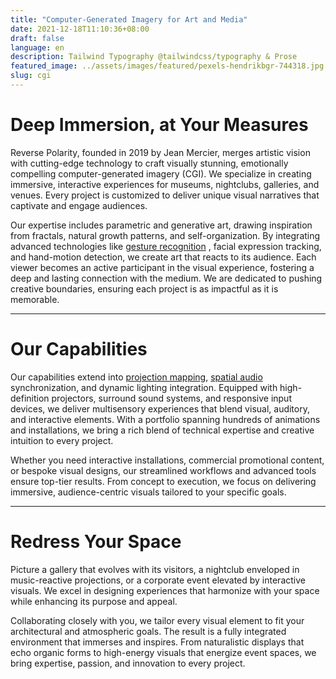 ```yaml
---
title: "Computer-Generated Imagery for Art and Media"
date: 2021-12-18T11:10:36+08:00
draft: false
language: en
description: Tailwind Typography @tailwindcss/typography & Prose
featured_image: ../assets/images/featured/pexels-hendrikbgr-744318.jpg
slug: cgi
---
```


# Deep Immersion, at Your Measures

Reverse Polarity, founded in 2019 by Jean Mercier, merges artistic
vision with cutting-edge technology to craft visually stunning, emotionally
compelling computer-generated imagery (CGI). We specialize in creating
immersive, interactive experiences for museums, nightclubs, galleries, and
venues. Every project is customized to deliver unique visual narratives that
captivate and engage audiences.

Our expertise includes parametric and generative art, drawing inspiration from
fractals, natural growth patterns, and self-organization. By integrating
advanced technologies like [gesture recognition](https://derivative.ca/community-post/how-setup-face-tracking-touchdesigner/66794)
, facial expression tracking, and hand-motion detection, we create art that reacts to its audience. Each viewer
becomes an active participant in the visual experience, fostering a deep and
lasting connection with the medium. We are dedicated to pushing creative
boundaries, ensuring each project is as impactful as it is memorable.

---

# Our Capabilities

Our capabilities extend into [projection mapping](https://derivative.ca/feature/projection-mapping/14),
[spatial audio](https://rogermontejano.com/articles/what-is-spatial-audio-the-complete-101-guide-for-artists-and-musicians)
synchronization, and dynamic lighting integration. Equipped with high-definition projectors,
surround sound systems, and responsive input devices, we deliver multisensory
experiences that blend visual, auditory, and interactive elements. With a
portfolio spanning hundreds of animations and installations, we bring a rich
blend of technical expertise and creative intuition to every project.

Whether you need interactive installations, commercial promotional content, or
bespoke visual designs, our streamlined workflows and advanced tools ensure
top-tier results. From concept to execution, we focus on delivering immersive,
audience-centric visuals tailored to your specific goals.

---

# Redress Your Space

Picture a gallery that evolves with its visitors, a
nightclub enveloped in music-reactive projections, or a corporate event
elevated by interactive visuals. We excel in designing experiences that
harmonize with your space while enhancing its purpose and appeal.

Collaborating closely with you, we tailor every visual element to fit your
architectural and atmospheric goals. The result is a fully integrated
environment that immerses and inspires.
From naturalistic displays that echo organic forms to high-energy visuals that
energize event spaces, we bring expertise, passion, and innovation to every
project.



